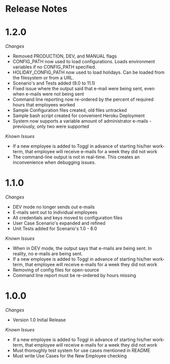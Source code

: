 # Release Notes

# 1.2.0

*Changes*

- Removed PRODUCTION, DEV, and MANUAL flags
- CONFIG_PATH now used to load configurations. Loads environment variables if no CONFIG_PATH specified.
- HOLIDAY_CONFIG_PATH now used to load holidays. Can be loaded from the filesystem or from a URL.
- Scenario's and Tests added (9.0 to 11.1)
- Fixed issue where the output said that e-mail were being sent, even when e-mails were not being sent
- Command line reporting now re-ordered by the percent of required hours that employees worked
- Sample Configuration files created, old files untracked
- Sample bash script created for convenient Heroku Deployment
- System now supports a variable amount of administrator e-mails - previously, only two were supported

*Known Issues*

- If a new employee is added to Toggl in advance of starting his/her work-term, that employee will receive e-mails for a week they did not work
- The command-line output is not in real-time. This creates an inconvenience when debugging issues.

# 1.1.0

*Changes*

- DEV mode no longer sends out e-mails
- E-mails sent out to individual employees
- All credentials and keys moved to configuration files
- User Case Scenario's expanded and refined
- Unit Tests added for Scenario's 1.0 - 8.0

*Known Issues*

- When in DEV mode, the output says that e-mails are being sent. In reality, no e-mails are being sent.
- If a new employee is added to Toggl in advance of starting his/her work-term, that employee will receive e-mails for a week they did not work
- Removing of config files for open-source
- Command line report must be re-ordered by hours missing

# 1.0.0

*Changes*

- Version 1.0 Initial Release

*Known Issues*

- If a new employee is added to Toggl in advance of starting his/her work-term, that employee will receive e-mails for a week they did not work
- Must thoroughly test system for use cases mentioned in README
- Must write Use Cases for the New Employee checking